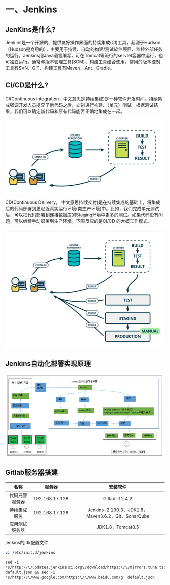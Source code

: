 

# 一、Jenkins

## JenKins是什么?

Jenkins是一个开源的、提供友好操作界面的持续集成(CI)工具，起源于Hudson（Hudson是商用的），主要用于持续、自动的构建/测试软件项目、监控外部任务的运行。Jenkins用Java语言编写，可在Tomcat等流行的servlet容器中运行，也可独立运行。通常与版本管理工具(SCM)、构建工具结合使用。常用的版本控制工具有SVN、GIT，构建工具有Maven、Ant、Gradle。



## CI/CD是什么?

CI(Continuous integration，中文意思是持续集成)是一种软件开发时间。持续集成强调开发人员提交了新代码之后，立刻进行构建、（单元）测试。根据测试结果，我们可以确定新代码和原有代码能否正确地集成在一起。

![image-20210216174240966](assert/image-20210216174240966.png)

CD(Continuous Delivery， 中文意思持续交付)是在持续集成的基础上，将集成后的代码部署到更贴近真实运行环境(类生产环境)中。比如，我们完成单元测试后，可以把代码部署到连接数据库的Staging环境中更多的测试。如果代码没有问题，可以继续手动部署到生产环境。下图反应的是CI/CD 的大概工作模式。

![image-20210216174348725](assert/image-20210216174348725.png)



## Jenkins自动化部署实现原理

![image-20210216175923702](assert/image-20210216175923702.png)





## Gitlab服务器搭建

|      名称      |     服务器     |                      安装软件                       |
| :------------: | :------------: | :-------------------------------------------------: |
| 代码托管服务器 | 192.168.17.128 |                    Gitlab-12.4.2                    |
|  持续集成服务  | 192.168.17.128 | Jenkins-2.190.3，JDK1.8，Maven3.6.2，Git，SonarQube |
| 应用测试服务器 |                |                  JDK1.8，Tomcat8.5                  |



jenkins的jdk配置文件

```bash
vi /etc/init.d/jenkins
```



```
sed -i 's/http:\/\/updates.jenkinsci.org\/download/https:\/\/mirrors.tuna.tsinghua.edu.cn\/jenkins/g' default.json && sed -i 's/http:\/\/www.google.com/https:\/\/www.baidu.com/g' default.json
```

